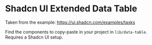 # Shadcn UI Extended Data Table

Taken from the example: https://ui.shadcn.com/examples/tasks

Find the components to copy-paste in your project in `lib/data-table`. Requires a Shadcn UI setup.
